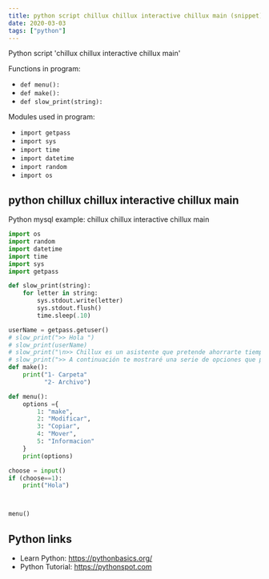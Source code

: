 ```yaml
---
title: python script chillux chillux interactive chillux main (snippet)
date: 2020-03-03
tags: ["python"]
---
```

Python script 'chillux chillux interactive chillux main'

Functions in program: 
* `def menu():`
* `def make():`
* `def slow_print(string):`

Modules used in program: 
* `import getpass`
* `import sys`
* `import time`
* `import datetime`
* `import random`
* `import os`

## python chillux chillux interactive chillux main

Python mysql example: chillux chillux interactive chillux main

```python
import os
import random
import datetime
import time
import sys
import getpass

def slow_print(string):
    for letter in string:
        sys.stdout.write(letter)
        sys.stdout.flush()
        time.sleep(.10)

userName = getpass.getuser()
# slow_print(">> Hola ")
# slow_print(userName)
# slow_print("\n>> Chillux es un asistente que pretende ahorrarte tiempo ejecutando por ti tareas en la terminal\n")
# slow_print(">> A continuación te mostraré una serie de opciones que puedes escojer según lo que necesites hacer\n")
def make():
    print("1- Carpeta"
          "2- Archivo")

def menu():
    options ={
        1: "make",
        2: "Modificar",
        3: "Copiar",
        4: "Mover",
        5: "Informacion"
    }
    print(options)

choose = input()
if (choose==1):
    print("Hola")



menu()

```

## Python links

- Learn Python: https://pythonbasics.org/
- Python Tutorial: https://pythonspot.com
